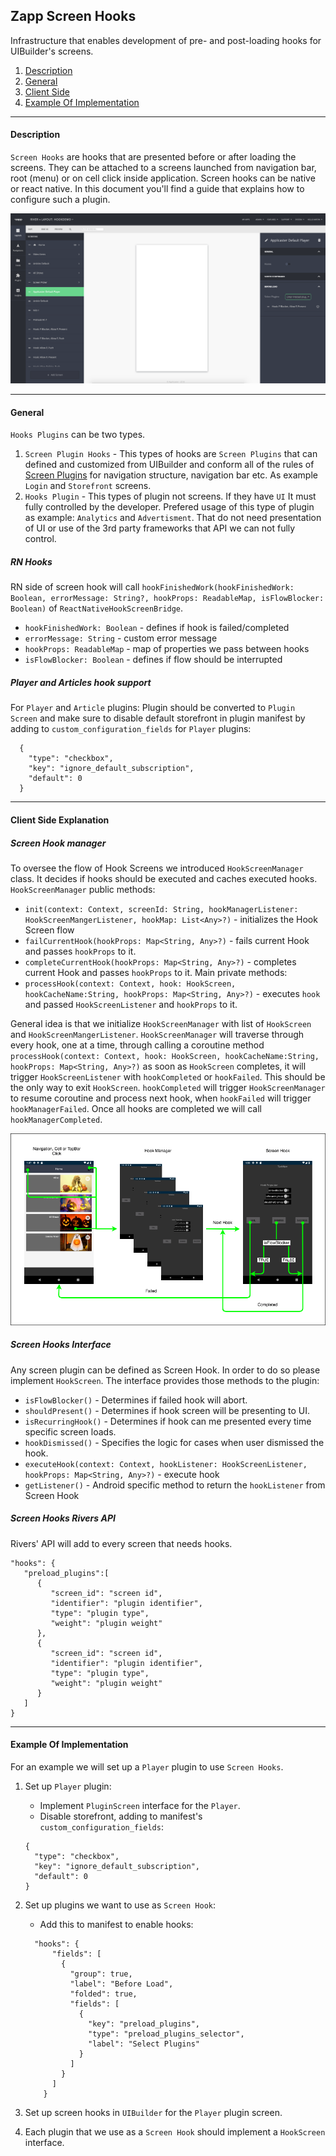 ## Zapp Screen Hooks

Infrastructure that enables development of pre- and post-loading hooks for UIBuilder's screens.

1. <a href="#description">Description</a>
2. <a href="#general">General</a>
3. <a href="#client">Client Side</a>
4. <a href="#example">Example Of Implementation</a>

***

<a name="description" />

#### Description
`Screen Hooks` are hooks that are presented before or after loading the screens. They can be attached to a screens launched from navigation bar, root (menu) or on cell click inside application. Screen hooks can be native or react native. In this document you'll find a guide that explains how to configure such a plugin.   

![ScreenPluginsGeneral.png](./Files/hook-screen-uibuilder.png)
***

<a name="general" />

#### General   

`Hooks Plugins` can be two types.
1. `Screen Plugin Hooks` - This types of hooks are `Screen Plugins` that can defined and customized from UIBuilder and conform all of the rules of [Screen Plugins](https://developer-zapp.applicaster.com/ui-builder/android/ScreenPlugin.html) for navigation structure, navigation bar etc. As example `Login` and `Storefront` screens.
2. `Hooks Plugin` - This types of plugin not screens. If they have `UI` It must fully controlled by the developer. Prefered usage of this type of plugin as example: `Analytics` and `Advertisment`. That do not need presentation of UI or use of the 3rd party frameworks that API we can not fully control.


##### RN Hooks

RN side of screen hook will call `hookFinishedWork(hookFinishedWork: Boolean, errorMessage: String?, hookProps: ReadableMap, isFlowBlocker: Boolean)` of `ReactNativeHookScreenBridge`.
  - `hookFinishedWork: Boolean` - defines if hook is failed/completed
  - `errorMessage: String` - custom error message
  - `hookProps: ReadableMap` - map of properties we pass between hooks
  - `isFlowBlocker: Boolean` - defines if flow should be interrupted


##### Player and Articles hook support  

For `Player` and `Article` plugins: Plugin should be converted to `Plugin Screen` and make sure to disable default storefront in plugin manifest by adding to `custom_configuration_fields` for `Player` plugins:  
```
  {
    "type": "checkbox",
    "key": "ignore_default_subscription",
    "default": 0
  }
```   
***
<a name="client" />

#### Client Side Explanation

##### Screen Hook manager

To oversee the flow of Hook Screens we introduced `HookScreenManager` class. It decides
if hooks should be executed and caches executed hooks.   
`HookScreenManager` public methods:
  - `init(context: Context, screenId: String, hookManagerListener: HookScreenMangerListener, hookMap: List<Any>?)` - initializes the Hook Screen flow
  - `failCurrentHook(hookProps: Map<String, Any>?)` - fails current Hook and passes `hookProps` to it.
  - `completeCurrentHook(hookProps: Map<String, Any>?)` - completes current Hook and passes `hookProps` to it.
  Main private methods:
  - `processHook(context: Context, hook: HookScreen, hookCacheName:String, hookProps: Map<String, Any>?)` - executes `hook` and passed `HookScreenListener` and `hookProps` to it.   

General idea is that we initialize `HookScreenManager` with list of `HookScreen` and `HookScreenMangerListener`. `HookScreenManager` will traverse through every hook, one at a time, through calling a coroutine method `processHook(context: Context, hook: HookScreen, hookCacheName:String, hookProps: Map<String, Any>?)` as soon as `HookScreen` completes, it will trigger `HookScreenListener` with `hookCompleted` or `hookFailed`. This should be the only way to exit `HookScreen`. `hookCompleted` will trigger `HookScreenManager` to resume coroutine and process next hook, when `hookFailed` will trigger `hookManagerFailed`. Once all hooks are completed we will call `hookManagerCompleted`.   

![ScreenPluginsGeneral.png](./Files/hook-screen-manager-flow.png)

##### Screen Hooks Interface

Any screen plugin can be defined as Screen Hook. In order to do so please implement `HookScreen`. The interface provides those methods to the plugin:  
  - `isFlowBlocker()` - Determines if failed hook will abort.  
  - `shouldPresent()` - Determines if hook screen will be presenting to UI.  
  - `isRecurringHook()` - Determines if hook can me presented every time specific screen loads.  
  - `hookDismissed()` - Specifies the logic for cases when user dismissed the hook.
  - `executeHook(context: Context, hookListener: HookScreenListener, hookProps: Map<String, Any>?)` - execute hook
  - `getListener()` - Android specific method to return the `hookListener` from Screen Hook   


##### Screen Hooks Rivers API

Rivers' API will add to every screen that needs hooks.

```
"hooks": {  
   "preload_plugins":[  
      {  
         "screen_id": "screen id",
         "identifier": "plugin identifier",
         "type": "plugin type",
         "weight": "plugin weight"
      },
      {  
         "screen_id": "screen id",
         "identifier": "plugin identifier",
         "type": "plugin type",
         "weight": "plugin weight"
      }
   ]
}
```
***
<a name="example" />

#### Example Of Implementation   

For an example we will set up a `Player` plugin to use `Screen Hooks`.  

1. Set up `Player` plugin:   
    - Implement `PluginScreen` interface for the `Player`.<LINK TO PLUGIN SCREENS>   
    - Disable storefront, adding to manifest's `custom_configuration_fields`:   
    ```   
    {
      "type": "checkbox",
      "key": "ignore_default_subscription",
      "default": 0
    }   
    ```   
2. Set up plugins we want to use as `Screen Hook`:
    - Add this to manifest to enable hooks:   
    ```
      "hooks": {
          "fields": [
            {
              "group": true,
              "label": "Before Load",
              "folded": true,
              "fields": [
                {
                  "key": "preload_plugins",
                  "type": "preload_plugins_selector",
                  "label": "Select Plugins"
                }
              ]
            }
          ]
        }
     ```   

3. Set up screen hooks in `UIBuilder` for the `Player` plugin screen.
<SCREEN PICTURE>   

4. Each plugin that we use as a `Screen Hook` should implement a `HookScreen` interface.  
